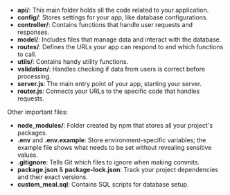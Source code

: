 - **api/**: This main folder holds all the code related to your application.
- **config/**: Stores settings for your app, like database configurations.
- **controller/**: Contains functions that handle user requests and responses.
- **model/**: Includes files that manage data and interact with the database.
- **routes/**: Defines the URLs your app can respond to and which functions to call.
- **utils/**: Contains handy utility functions.
- **validation/**: Handles checking if data from users is correct before processing.
- **server.js**: The main entry point of your app, starting your server.
- **router.js**: Connects your URLs to the specific code that handles requests.

Other important files:

- **node_modules/**: Folder created by npm that stores all your project's packages.
- **.env** and **.env.example**: Store environment-specific variables; the example file shows what needs to be set without revealing sensitive values.
- **.gitignore**: Tells Git which files to ignore when making commits.
- **package.json** & **package-lock.json**: Track your project dependencies and their exact versions.
- **custom_meal.sql**: Contains SQL scripts for database setup.
